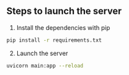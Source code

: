 ## Steps to launch the server

1. Install the dependencies with pip

```bash
pip install -r requirements.txt
```

2. Launch the server

```bash
uvicorn main:app --reload
```
